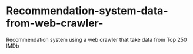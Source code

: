 # Recommendation-system-data-from-web-crawler-
Recommendation system using a web crawler that take data from Top 250 IMDb
